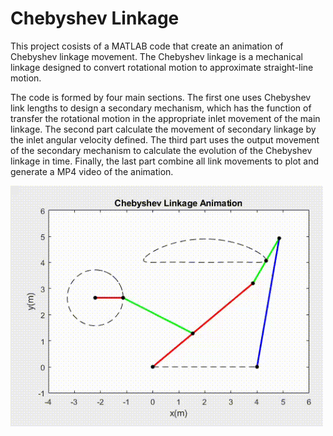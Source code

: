 # Chebyshev Linkage

This project cosists of a MATLAB code that create an animation of Chebyshev linkage movement. The Chebyshev linkage is a mechanical linkage designed to convert rotational motion to approximate straight-line motion.

The code is formed by four main sections. The first one uses Chebyshev link lengths to design a secondary mechanism, which has the function of transfer the rotational motion in the appropriate inlet movement of the main linkage. The second part calculate the movement of secondary linkage by the inlet angular velocity defined. The third part uses the output movement of the secondary mechanism to calculate the evolution of the Chebyshev linkage in time. Finally, the last part combine all link movements to plot and generate a MP4 video of the animation.

<img src="images/animation.gif" width="500">
